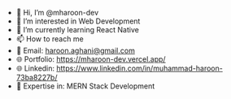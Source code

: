- 👋 Hi, I’m @mharoon-dev
- 👀 I’m interested in Web Development
- 🌱 I’m currently learning React Native
- 📫 How to reach me 
- 📧 Email: haroon.aghani@gmail.com
- 🌐 Portfolio: https://mharoon-dev.vercel.app/
- 🌐 Linkedin: https://www.linkedin.com/in/muhammad-haroon-73ba8227b/  
- 🚀 Expertise in: MERN Stack Development 

<!---
mharoon-dev/mharoon-dev is a ✨ special ✨ repository because its `README.md` (this file) appears on your GitHub profile.
You can click the Preview link to take a look at your changes.
--->
